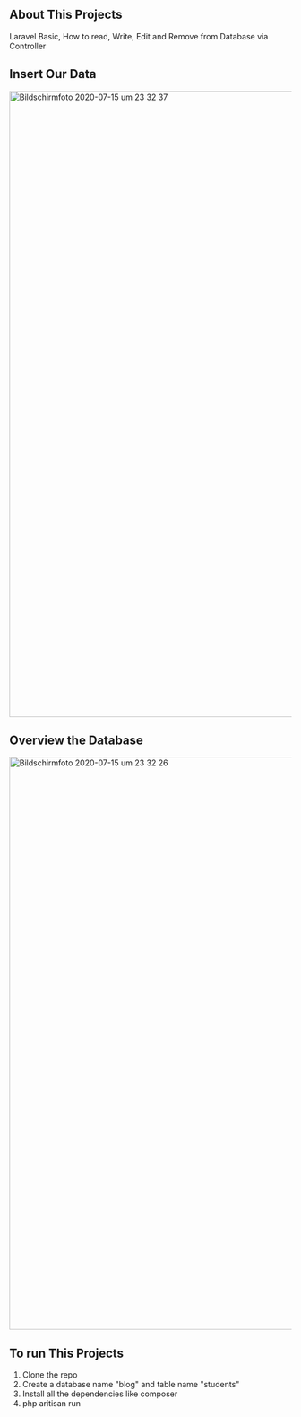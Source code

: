 

## About This Projects
Laravel Basic, How to read, Write, Edit and Remove from Database via Controller

## Insert Our Data
<img width="1116" alt="Bildschirmfoto 2020-07-15 um 23 32 37" src="https://user-images.githubusercontent.com/54679650/87599286-c7d1f600-c6f3-11ea-8014-0b81e28bd261.png">

## Overview the Database
<img width="1021" alt="Bildschirmfoto 2020-07-15 um 23 32 26" src="https://user-images.githubusercontent.com/54679650/87599319-cb657d00-c6f3-11ea-9ec0-a1a47fcb6457.png">

## To run This Projects

1. Clone the repo
2. Create a database name "blog" and table name "students"
3. Install all the dependencies like composer
4. php aritisan run



